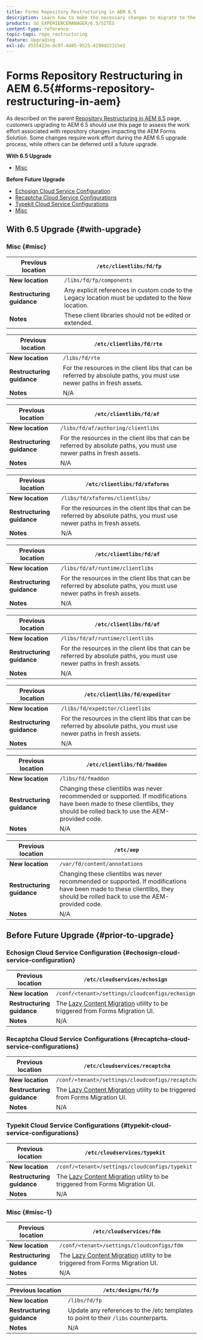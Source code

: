 ```yaml
---
title: Forms Repository Restructuring in AEM 6.5
description: Learn how to make the necessary changes to migrate to the new repository structure in AEM 6.5 for Forms.
products: SG_EXPERIENCEMANAGER/6.5/SITES
content-type: reference
topic-tags: repo_restructuring
feature: Upgrading
exl-id: d555422e-dc97-4d45-9525-4299d22315e2
---
```

# Forms Repository Restructuring in AEM 6.5{#forms-repository-restructuring-in-aem}

As described on the parent [Repository Restructuring in AEM 6.5](/help/sites-deploying/repository-restructuring.md) page, customers upgrading to AEM 6.5 should use this page to assess the work effort associated with repository changes impacting the AEM Forms Solution. Some changes require work effort during the AEM 6.5 upgrade process, while others can be deferred until a future upgrade.

**With 6.5 Upgrade**

* [Misc](/help/sites-deploying/forms-repository-restructuring-in-aem-6-5.md#misc)

**Before Future Upgrade**

* [Echosign Cloud Service Configuration](/help/sites-deploying/forms-repository-restructuring-in-aem-6-5.md#echosign-cloud-service-configuration)
* [Recaptcha Cloud Service Configurations](/help/sites-deploying/forms-repository-restructuring-in-aem-6-5.md#recaptcha-cloud-service-configurations)
* [Typekit Cloud Service Configurations](/help/sites-deploying/forms-repository-restructuring-in-aem-6-5.md#typekit-cloud-service-configurations)
* [Misc](/help/sites-deploying/forms-repository-restructuring-in-aem-6-5.md#misc)

## With 6.5 Upgrade {#with-upgrade}

### Misc {#misc}

| **Previous location** | `/etc/clientlibs/fd/fp` |
|---|---|
| **New location** | `/libs/fd/fp/components` |
| **Restructuring guidance** |Any explicit references in custom code to the Legacy location must be updated to the New location. |
| **Notes** |These client libraries should not be edited or extended. |

| **Previous location** | `/etc/clientlibs/fd/rte` |
|---|---|
| **New location** | `/libs/fd/rte` |
| **Restructuring guidance** |For the resources in the client libs that can be referred by absolute paths, you must use newer paths in fresh assets. |
| **Notes** |N/A |

| **Previous location** | `/etc/clientlibs/fd/af` |
|---|---|
| **New location** | `/libs/fd/af/authoring/clientlibs` |
| **Restructuring guidance** |For the resources in the client libs that can be referred by absolute paths, you must use newer paths in fresh assets. |
| **Notes** |N/A |

| **Previous location** | `/etc/clientlibs/fd/xfaforms` |
|---|---|
| **New location** | `/libs/fd/xfaforms/clientlibs/` |
| **Restructuring guidance** |For the resources in the client libs that can be referred by absolute paths, you must use newer paths in fresh assets. |
| **Notes** |N/A |

| **Previous location** | `/etc/clientlibs/fd/af` |
|---|---|
| **New location** | `/libs/fd/af/runtime/clientlibs` |
| **Restructuring guidance** |For the resources in the client libs that can be referred by absolute paths, you must use newer paths in fresh assets. |
| **Notes** |N/A |

| **Previous location** | `/etc/clientlibs/fd/af` |
|---|---|
| **New location** | `/libs/fd/af/runtime/clientlibs` |
| **Restructuring guidance** |For the resources in the client libs that can be referred by absolute paths, you must use newer paths in fresh assets. |
| **Notes** |N/A |

| **Previous location** | `/etc/clientlibs/fd/expeditor` |
|---|---|
| **New location** | `/libs/fd/expeditor/clientlibs` |
| **Restructuring guidance** |For the resources in the client libs that can be referred by absolute paths, you must use newer paths in fresh assets. |
| **Notes** |N/A |

| **Previous location** | `/etc/clientlibs/fd/fmaddon` |
|---|---|
| **New location** | `/libs/fd/fmaddon` |
| **Restructuring guidance** |Changing these clientlibs was never recommended or supported. If modifications have been made to these clientlibs, they should be rolled back to use the AEM-provided code. |
| **Notes** |N/A |

| **Previous location** | `/etc/aep` |
|---|---|
| **New location** | `/var/fd/content/annotations` |
| **Restructuring guidance** |Changing these clientlibs was never recommended or supported. If modifications have been made to these clientlibs, they should be rolled back to use the AEM-provided code. |
| **Notes** |N/A |

## Before Future Upgrade {#prior-to-upgrade}

### Echosign Cloud Service Configuration {#echosign-cloud-service-configuration}

| **Previous location** | `/etc/cloudservices/echosign` |
|---|---|
| **New location** | `/conf/<tenant>/settings/cloudconfigs/echosign` |
| **Restructuring guidance** |The [Lazy Content Migration](/help/sites-deploying/lazy-content-migration.md) utility to be triggered from Forms Migration UI. |
| **Notes** |N/A |

### Recaptcha Cloud Service Configurations {#recaptcha-cloud-service-configurations}

| **Previous location** | `/etc/cloudservices/recaptcha` |
|---|---|
| **New location** | `/conf/<tenant>/settings/cloudconfigs/recaptcha` |
| **Restructuring guidance** |The [Lazy Content Migration](/help/sites-deploying/lazy-content-migration.md) utility to be triggered from Forms Migration UI. |
| **Notes** |N/A |

### Typekit Cloud Service Configurations {#typekit-cloud-service-configurations}

| **Previous location** | `/etc/cloudservices/typekit` |
|---|---|
| **New location** | `/conf/<tenant>/settings/cloudconfigs/typekit` |
| **Restructuring guidance** |The [Lazy Content Migration](/help/sites-deploying/lazy-content-migration.md) utility to be triggered from Forms Migration UI. |
| **Notes** |N/A |

### Misc {#misc-1}

| **Previous location** | `/etc/cloudservices/fdm` |
|---|---|
| **New location** | `/conf/<tenant>/settings/cloudconfigs/fdm` |
| **Restructuring guidance** |The [Lazy Content Migration](/help/sites-deploying/lazy-content-migration.md) utility to be triggered from Forms Migration UI. |
| **Notes** |N/A |

| **Previous location** | `/etc/designs/fd/fp` |
|---|---|
| **New location** | `/libs/fd/fp` |
| **Restructuring guidance** |Update any references to the /etc templates to point to their `/libs` counterparts. |
| **Notes** |N/A |
